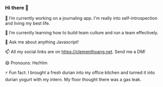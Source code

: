### Hi there 👋

🔭 I’m currently working on a journaling app. I'm really into self-introspection and living my best life.

🌱 I’m currently learning how to build team culture and run a team effectively.

💬 Ask me about anything Javascript!

📫 All my social links are on https://clementhoang.net. Send me a DM!

😄 Pronouns: He/Him

⚡ Fun fact: I brought a fresh durian into my office kitchen and turned it into durian yogurt with my intern. My floor thought there was a gas leak.

<!--
**clemmy/clemmy** is a ✨ _special_ ✨ repository because its `README.md` (this file) appears on your GitHub profile.

Here are some ideas to get you started:

- 🔭 I’m currently working on ...
- 🌱 I’m currently learning ...
- 👯 I’m looking to collaborate on ...
- 🤔 I’m looking for help with ...
- 💬 Ask me about ...
- 📫 How to reach me: ...
- 😄 Pronouns: ...
- ⚡ Fun fact: ...
-->

